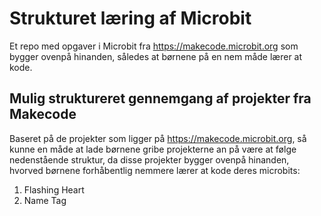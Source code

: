 # Strukturet læring af Microbit
Et repo med opgaver i Microbit fra https://makecode.microbit.org som bygger ovenpå hinanden, således at børnene på en nem måde lærer at kode.

## Mulig struktureret gennemgang af projekter fra Makecode
Baseret på de projekter som ligger på https://makecode.microbit.org, så kunne en måde at lade børnene gribe projekterne an på være at følge nedenstående struktur, da disse projekter bygger ovenpå hinanden, hvorved børnene forhåbentlig nemmere lærer at kode deres microbits:
1. Flashing Heart
2. Name Tag
